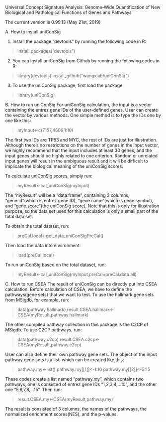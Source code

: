 
Universal Concept Signature Analysis: Genome-Wide Quantification of New Biological and Pathological Functions of Genes and Pathways

The current version is 0.99.13 (May 21st, 2019)

A. How to install uniConSig

1. Install the package “devtools” by running the following code in R: 
>install.packages(“devtools”)

2. You can install uniConSig from Github by running the following codes in R:
>library(devtools)
>install_github("wangxlab/uniConSig")

3. To use the uniConSig package, first load the package:
> library(uniConSig)


B. How to run uniConSig
For uniConSig calculation, the input is a vector containing the entrez gene IDs of the user-defined genes. User can create the vector by various methods. One simple method is to type the IDs one by one like this:

> myInput<-c(7157,4609,1:10)

The first two IDs are TP53 and MYC, the rest of IDs are just for illustration. Although there’s no restrictions on the number of genes in the input vector, we highly recommend that the input includes at least 30 genes, and the input genes should be highly related to one criterion. Random or unrelated input genes will result in the ambiguous result and it will be difficult to implicate the biological meaning of the uniConSig scores. 

To calculate uniConSig scores, simply run:
> myResult<-cal_uniConSig(myInput)

The “myResult” will be a “data.frame”, containing 3 columns, “gene.id”(which is entrez gene ID), “gene.name”(which is gene symbol), and “gene.score”(the uniConSig score). Note that this is only for illustration purpose, so the data set used for this calculation is only a small part of the total data set. 

To obtain the total dataset, run:
> preCal.local<-get_data_uniConSigPreCal()

Then load the data into environment:
> load(preCal.local)

To run uniConSig based on the total dataset, run:
> myResult<-cal_uniConSig(myInput,preCal=preCal.data.all)




C. How to run CSEA
The result of uniConSig can be directly put into CSEA calculation. Before calculation of CSEA, we have to define the pathways(gene sets) that we want to test. To use the hallmark gene sets from MSigdb, for example, run:
> data(pathway.hallmark)
> result.CSEA.hallmark<-CSEA(myResult,pathway.hallmark)

The other compiled pathway collection in this package is the C2CP of MSigdb. To use C2CP pathways, run:
> data(pathway.c2cp)
> result.CSEA.c2cp<-CSEA(myResult,pathway.c2cp)

User can also define their own pathway gene sets. The object of the input pathway gene sets is a list, which can be created like this:
> pathway.my<-list()
> pathway.my[[1]]<-1:10
> pathway.my[[2]]<-5:15

These codes create a list named “pathway.my”, which contains two pathways, one is consisted of entrez gene IDs “1,2,3,4,…10”, and the other one “5,6,7,8,…15”. Then run:
> result.CSEA.my<-CSEA(myResult,pathway.my)

The result is consisted of 3 columns, the names of the pathways, the normalized enrichment scores(NES), and the p-values.

